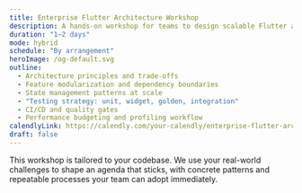 ```yaml
---
title: Enterprise Flutter Architecture Workshop
description: A hands-on workshop for teams to design scalable Flutter architecture, establish module boundaries, and adopt proven state management and testing strategies.
duration: "1–2 days"
mode: hybrid
schedule: "By arrangement"
heroImage: /og-default.svg
outline:
  - Architecture principles and trade-offs
  - Feature modularization and dependency boundaries
  - State management patterns at scale
  - "Testing strategy: unit, widget, golden, integration"
  - CI/CD and quality gates
  - Performance budgeting and profiling workflow
calendlyLink: https://calendly.com/your-calendly/enterprise-flutter-architecture
draft: false
---
```


This workshop is tailored to your codebase. We use your real-world challenges to shape an agenda that sticks, with concrete patterns and repeatable processes your team can adopt immediately.